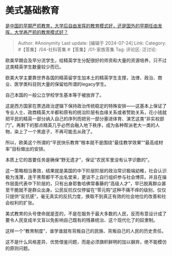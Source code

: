 # 美式基础教育
[是中国的早期严抓教育，大学后自由发挥的教育模式好，还是国外的早期任由发挥，大学再严抓的教育模式好？](https://www.zhihu.com/question/660997291/answer/3571384224)

> Author: #Anonymity
> Last update: [编辑于 2024-07-24]
> Link:
> Category: #【答集】/04-社科答集 #【答集】/01-家族答集 
> Tag: 
> 评论区:
> 泛讨论:

欧美早期会及早分流学生，给精英学生分配很好的师资和大量的资源培养，只不过这类精英学生数量较少而已。

欧美大学主要靠世界各国的精英留学生加本土的精英学生支撑，法律、政治、商业、医学类科目则大量的保留给所谓的legacy学生。

自己本国的一般公立学校学生基本等于被放弃了。

这是西方国家在票选政治逻辑下保持政治传统稳定的特殊安排——这基本上保证了专业人士、政商精英大半都和原有的统治阶层有血缘关系或者赞助关系，花小钱就把平民的精英一部分纳入自己的序列而把另一部分塞进体育、演艺这类“非实权部门”。再剩下的那点精英几乎必然会融入地下秩序，成为各种帮派老大一类的人物，染上了一个黑底子，不再可能去从政了。

所以，欧美这个所谓的“平民快乐教育”根本就不是围绕“最佳教学效果”“最高成材率”目标做出的安排。

本质上它的首要任务是确保“野无遗才”，保证“农民军里没有认字识数的”。

这一策略相当奏效，结果就是美国的中下阶层阶层的政治常识极端幼稚，社会认识极为浅薄，连干黑帮都干不出名堂来，更谈不上自行组织参与社会博弈。并且在操作层面代表中下阶层的，只有出身耶鲁哈佛常春藤的“高级人才”，早已脱离群众甚至干脆就不是群众出身。公民反抗仅仅停留在“零元购”这种不痛不痒的级别，仅仅只提供“反抗感”，毫无真实的反抗力度，换取不到真正有效的社会地位的改善和社会权利的扩张。

美式教育的头号使命就是歪的，不是在服务于最大多数的人民，反而有意设计成了要令人民变成半文盲以免影响自己既有的残暴统治、这个现代化了的奴隶制。

这样一个“教育制度”，谁学谁就有背叛自己的民族、背叛自己的人民的历史责任。

这不是什么风格差异、优势借鉴问题，而是必须旗帜鲜明的加以摒弃，绝不能模仿的原则问题。
